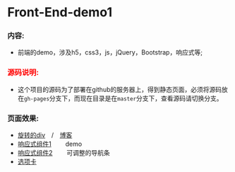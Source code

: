 # Front-End-demo1
### 内容:
- 前端的demo，涉及h5，css3，js，jQuery，Bootstrap，响应式等;  

### <font color="red">源码说明:</font>
- 这个项目的源码为了部署在github的服务器上，得到静态页面，必须将源码放在`gh-pages`分支下，而现在目录是在`master`分支下，查看源码请切换分支。

### 页面效果:
- [旋转的div](https://niguang2016.github.io/Front-End-demo1/demo1/index.html
)&emsp;/&emsp;[博客](http://blog.csdn.net/w2765006513/article/details/53843169)
- [响应式组件1](https://niguang2016.github.io/Front-End-demo1/demo2/index.html)&emsp;&emsp; demo
- [响应式组件2](https://niguang2016.github.io/Front-End-demo1/demo3/index.html)&emsp;&emsp; 可调整的导航条
- [选项卡](https://niguang2016.github.io/Front-End-demo1/demo4/index.html)
